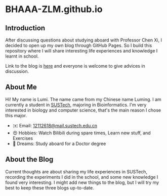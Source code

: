 # BHAAA-ZLM.github.io

## Introduction
After discussing questions about studying aboard with Professor Chen Xi, I decided to open up my own blog through GitHub Pages. So I build this repository where I will share interesting life experiences and knowledge I learnt in school.

Link to the blog is [here](https://bhaaa-zlm.github.io/) and everyone is welcome to give advices in discussion.

## About Me
Hi! My name is Lumi. The name came from my Chinese name Luming. I am currently a student in [SUSTech](https://www.sustech.edu.cn), majoring in Bioinformatics. I'm very interested in biology and computer science, that's the main reason I chose this major. 

* ✉️ Email: 12112618@mail.sustech.edu.cn
* 😍 Hobbies: Watch Bilibili during spare times, Learn new stuff, and Exercises
* 🤔 Dreams: Study aboard for a Doctor degree

## About the Blog
Current thoughts are about sharing my life experiences in SUSTech, recording the experiments I did in the school, and some new knowledge I found very interesting. I might add new things to the blog, but I will try my best to keep these three blogs up-to-date.
